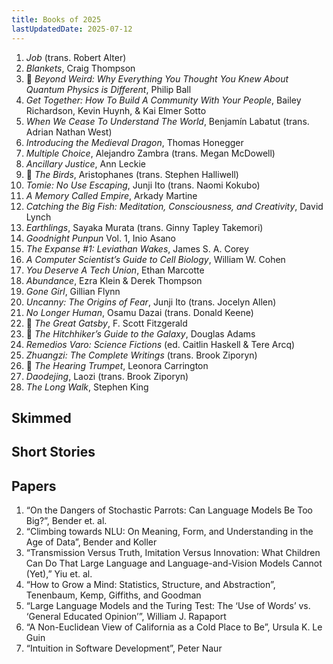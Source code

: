 ```yaml
---
title: Books of 2025
lastUpdatedDate: 2025-07-12
---
```


1. *Job* (trans. Robert Alter)
2. *Blankets*, Craig Thompson
3. 🔁 *Beyond Weird: Why Everything You Thought You Knew About Quantum Physics is Different*, Philip Ball
4. *Get Together: How To Build A Community With Your People*, Bailey Richardson, Kevin Huynh, & Kai Elmer Sotto
5. *When We Cease To Understand The World*, Benjamín Labatut (trans. Adrian Nathan West)
6. *Introducing the Medieval Dragon*, Thomas Honegger
7. *Multiple Choice*, Alejandro Zambra (trans. Megan McDowell)
8. *Ancillary Justice*, Ann Leckie
9. 🔁 *The Birds*, Aristophanes (trans. Stephen Halliwell)
10. *Tomie: No Use Escaping*, Junji Ito (trans. Naomi Kokubo)
11. *A Memory Called Empire*, Arkady Martine
12. *‌Catching the Big Fish: Meditation, Consciousness, and Creativity*, David Lynch
13. *Earthlings*, Sayaka Murata (trans. Ginny Tapley Takemori)
14. *Goodnight Punpun* Vol. 1, Inio Asano
15. *The Expanse #1: Leviathan Wakes*, James S. A. Corey
16. *A Computer Scientist’s Guide to Cell Biology*, William W. Cohen
17. *You Deserve A Tech Union*, Ethan Marcotte
18. *Abundance*, Ezra Klein & Derek Thompson
19. *Gone Girl*, Gillian Flynn
20. *Uncanny: The Origins of Fear*, Junji Ito (trans. Jocelyn Allen)
21. *No Longer Human*, Osamu Dazai (trans. Donald Keene)
22. 🔁 *The Great Gatsby*, F. Scott Fitzgerald
23. 🔁 *The Hitchhiker’s Guide to the Galaxy*, Douglas Adams
24. *Remedios Varo: Science Fictions* (ed. Caitlin Haskell & Tere Arcq)
25. *Zhuangzi: The Complete Writings* (trans. Brook Ziporyn)
26. 🔁 *The Hearing Trumpet*, Leonora Carrington
27. *Daodejing*, Laozi (trans. Brook Ziporyn)
28. *The Long Walk*, Stephen King

## Skimmed

## Short Stories

## Papers

1. “On the Dangers of Stochastic Parrots: Can Language Models Be Too Big?”, Bender et. al.
2. “Climbing towards NLU: On Meaning, Form, and Understanding in the Age of Data”, Bender and Koller
3. “Transmission Versus Truth, Imitation Versus Innovation: What Children Can Do That Large Language and Language-and-Vision Models Cannot (Yet),” Yiu et. al.
4. “How to Grow a Mind: Statistics, Structure, and Abstraction”, Tenenbaum, Kemp, Giffiths, and Goodman
5. “Large Language Models and the Turing Test: The ‘Use of Words’ vs. ‘General Educated Opinion’”, William J. Rapaport
6. “A Non-Euclidean View of California as a Cold Place to Be”, Ursula K. Le Guin
7. “Intuition in Software Development”, Peter Naur